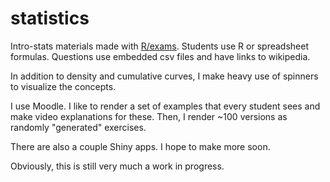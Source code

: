 # statistics
Intro-stats materials made with [R/exams](http://www.r-exams.org/). Students use R or spreadsheet formulas. Questions use embedded csv files and have links to wikipedia.

In addition to density and cumulative curves, I make heavy use of spinners to visualize the concepts.

I use Moodle. I like to render a set of examples that every student sees and make video explanations for these. Then, I render ~100 versions as randomly "generated" exercises.

There are also a couple Shiny apps. I hope to make more soon.

Obviously, this is still very much a work in progress.


